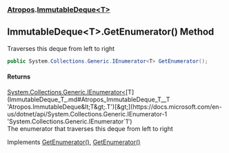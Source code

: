 ### [Atropos](Atropos.md 'Atropos').[ImmutableDeque&lt;T&gt;](ImmutableDeque_T_.md 'Atropos.ImmutableDeque&lt;T&gt;')
## ImmutableDeque&lt;T&gt;.GetEnumerator() Method
Traverses this deque from left to right  
```csharp
public System.Collections.Generic.IEnumerator<T> GetEnumerator();
```
#### Returns
[System.Collections.Generic.IEnumerator&lt;](https://docs.microsoft.com/en-us/dotnet/api/System.Collections.Generic.IEnumerator-1 'System.Collections.Generic.IEnumerator`1')[T](ImmutableDeque_T_.md#Atropos_ImmutableDeque_T__T 'Atropos.ImmutableDeque&lt;T&gt;.T')[&gt;](https://docs.microsoft.com/en-us/dotnet/api/System.Collections.Generic.IEnumerator-1 'System.Collections.Generic.IEnumerator`1')  
The enumerator that traverses this deque from left to right

Implements [GetEnumerator()](https://docs.microsoft.com/en-us/dotnet/api/System.Collections.Generic.IEnumerable-1.GetEnumerator 'System.Collections.Generic.IEnumerable`1.GetEnumerator'), [GetEnumerator()](https://docs.microsoft.com/en-us/dotnet/api/System.Collections.IEnumerable.GetEnumerator 'System.Collections.IEnumerable.GetEnumerator')  
